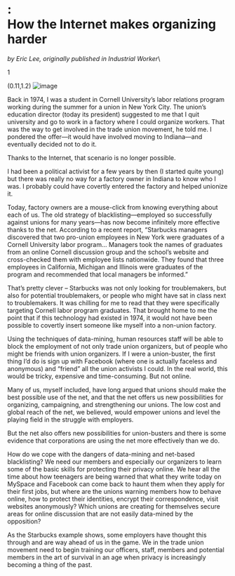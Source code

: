 :\
How the Internet makes organizing harder
========================================

*by Eric Lee, originally published in Industrial Worker*\

1

(0.11,1.2) ![image](google)

Back in 1974, I was a student in Cornell University’s labor relations
program working during the summer for a union in New York City. The
union’s education director (today its president) suggested to me that I
quit university and go to work in a factory where I could organize
workers. That was the way to get involved in the trade union movement,
he told me. I pondered the offer—it would have involved moving to
Indiana—and eventually decided not to do it.

Thanks to the Internet, that scenario is no longer possible.

I had been a political activist for a few years by then (I started quite
young) but there was really no way for a factory owner in Indiana to
know who I was. I probably could have covertly entered the factory and
helped unionize it.

Today, factory owners are a mouse-click from knowing everything about
each of us. The old strategy of blacklisting—employed so successfully
against unions for many years—has now become infinitely more effective
thanks to the net. According to a recent report, “Starbucks managers
discovered that two pro-union employees in New York were graduates of a
Cornell University labor program... Managers took the names of graduates
from an online Cornell discussion group and the school’s website and
cross-checked them with employee lists nationwide. They found that three
employees in California, Michigan and Illinois were graduates of the
program and recommended that local managers be informed.”

That’s pretty clever – Starbucks was not only looking for troublemakers,
but also for potential troublemakers, or people who might have sat in
class next to troublemakers. It was chilling for me to read that they
were specifically targeting Cornell labor program graduates. That
brought home to me the point that if this technology had existed in
1974, it would not have been possible to covertly insert someone like
myself into a non-union factory.

Using the techniques of data-mining, human resources staff will be able
to block the employment of not only trade union organizers, but of
people who might be friends with union organizers. If I were a
union-buster, the first thing I’d do is sign up with Facebook (where one
is actually faceless and anonymous) and “friend” all the union activists
I could. In the real world, this would be tricky, expensive and
time-consuming. But not online.

Many of us, myself included, have long argued that unions should make
the best possible use of the net, and that the net offers us new
possibilities for organizing, campaigning, and strengthening our unions.
The low cost and global reach of the net, we believed, would empower
unions and level the playing field in the struggle with employers.

But the net also offers new possibilities for union-busters and there is
some evidence that corporations are using the net more effectively than
we do.

How do we cope with the dangers of data-mining and net-based
blacklisting? We need our members and especially our organizers to learn
some of the basic skills for protecting their privacy online. We hear
all the time about how teenagers are being warned that what they write
today on MySpace and Facebook can come back to haunt them when they
apply for their first jobs, but where are the unions warning members how
to behave online, how to protect their identities, encrypt their
correspondence, visit websites anonymously? Which unions are creating
for themselves secure areas for online discussion that are not easily
data-mined by the opposition?

As the Starbucks example shows, some employers have thought this through
and are way ahead of us in the game. We in the trade union movement need
to begin training our officers, staff, members and potential members in
the art of survival in an age when privacy is increasingly becoming a
thing of the past.
